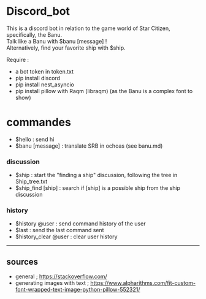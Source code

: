 # Discord_bot

This is a discord bot in relation to the game world of Star Citizen, specifically, the Banu.<br>
Talk like a Banu with $banu [message] !<br>
Alternatively, find your favorite ship with $ship.

Require :
- a bot token in token.txt
- pip install discord
- pip install nest_asyncio
- pip install pillow       with Raqm (libraqm) (as the Banu is a complex font to show)

# commandes
- $hello : send hi
- $banu [message] : translate SRB in ochoas  (see banu.md)

### discussion
- $ship : start the "finding a ship" discussion, following the tree in Ship_tree.txt
- $ship_find [ship] : search if [ship] is a possible ship from the ship discussion

### history
- $history @user : send command history of the user
- $last : send the last command sent
- $history_clear @user : clear user history



---
## sources
- general ; https://stackoverflow.com/
- generating images with text ; https://www.alpharithms.com/fit-custom-font-wrapped-text-image-python-pillow-552321/